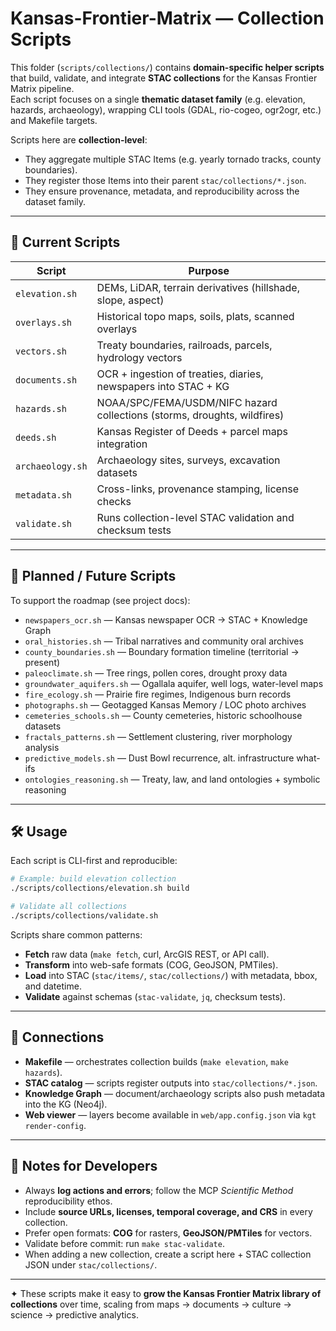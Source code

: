 # Kansas-Frontier-Matrix — Collection Scripts

This folder (`scripts/collections/`) contains **domain-specific helper scripts** that build, validate, and
integrate **STAC collections** for the Kansas Frontier Matrix pipeline.  
Each script focuses on a single **thematic dataset family** (e.g. elevation, hazards, archaeology),
wrapping CLI tools (GDAL, rio-cogeo, ogr2ogr, etc.) and Makefile targets.

Scripts here are **collection-level**:  
- They aggregate multiple STAC Items (e.g. yearly tornado tracks, county boundaries).  
- They register those Items into their parent `stac/collections/*.json`.  
- They ensure provenance, metadata, and reproducibility across the dataset family.

---

## 📂 Current Scripts

| Script | Purpose |
|--------|---------|
| `elevation.sh` | DEMs, LiDAR, terrain derivatives (hillshade, slope, aspect) |
| `overlays.sh` | Historical topo maps, soils, plats, scanned overlays |
| `vectors.sh` | Treaty boundaries, railroads, parcels, hydrology vectors |
| `documents.sh` | OCR + ingestion of treaties, diaries, newspapers into STAC + KG |
| `hazards.sh` | NOAA/SPC/FEMA/USDM/NIFC hazard collections (storms, droughts, wildfires) |
| `deeds.sh` | Kansas Register of Deeds + parcel maps integration |
| `archaeology.sh` | Archaeology sites, surveys, excavation datasets |
| `metadata.sh` | Cross-links, provenance stamping, license checks |
| `validate.sh` | Runs collection-level STAC validation and checksum tests |

---

## 🚧 Planned / Future Scripts

To support the roadmap (see project docs):

- `newspapers_ocr.sh` — Kansas newspaper OCR → STAC + Knowledge Graph  
- `oral_histories.sh` — Tribal narratives and community oral archives  
- `county_boundaries.sh` — Boundary formation timeline (territorial → present)  
- `paleoclimate.sh` — Tree rings, pollen cores, drought proxy data  
- `groundwater_aquifers.sh` — Ogallala aquifer, well logs, water-level maps  
- `fire_ecology.sh` — Prairie fire regimes, Indigenous burn records  
- `photographs.sh` — Geotagged Kansas Memory / LOC photo archives  
- `cemeteries_schools.sh` — County cemeteries, historic schoolhouse datasets  
- `fractals_patterns.sh` — Settlement clustering, river morphology analysis  
- `predictive_models.sh` — Dust Bowl recurrence, alt. infrastructure what-ifs  
- `ontologies_reasoning.sh` — Treaty, law, and land ontologies + symbolic reasoning  

---

## 🛠️ Usage

Each script is CLI-first and reproducible:

```bash
# Example: build elevation collection
./scripts/collections/elevation.sh build

# Validate all collections
./scripts/collections/validate.sh
````

Scripts share common patterns:

* **Fetch** raw data (`make fetch`, curl, ArcGIS REST, or API call).
* **Transform** into web-safe formats (COG, GeoJSON, PMTiles).
* **Load** into STAC (`stac/items/`, `stac/collections/`) with metadata, bbox, and datetime.
* **Validate** against schemas (`stac-validate`, `jq`, checksum tests).

---

## 🔗 Connections

* **Makefile** — orchestrates collection builds (`make elevation`, `make hazards`).
* **STAC catalog** — scripts register outputs into `stac/collections/*.json`.
* **Knowledge Graph** — document/archaeology scripts also push metadata into the KG (Neo4j).
* **Web viewer** — layers become available in `web/app.config.json` via `kgt render-config`.

---

## 📑 Notes for Developers

* Always **log actions and errors**; follow the MCP *Scientific Method* reproducibility ethos.
* Include **source URLs, licenses, temporal coverage, and CRS** in every collection.
* Prefer open formats: **COG** for rasters, **GeoJSON/PMTiles** for vectors.
* Validate before commit: run `make stac-validate`.
* When adding a new collection, create a script here + STAC collection JSON under `stac/collections/`.

---

✦ These scripts make it easy to **grow the Kansas Frontier Matrix library of collections** over time,
scaling from maps → documents → culture → science → predictive analytics.

```
